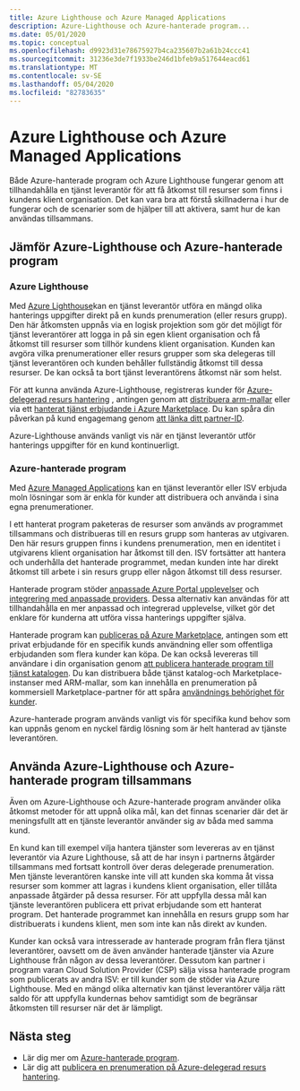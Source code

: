 ```yaml
---
title: Azure Lighthouse och Azure Managed Applications
description: Azure-Lighthouse och Azure-hanterade program...
ms.date: 05/01/2020
ms.topic: conceptual
ms.openlocfilehash: d9923d31e78675927b4ca235607b2a61b24ccc41
ms.sourcegitcommit: 31236e3de7f1933be246d1bfeb9a517644eacd61
ms.translationtype: MT
ms.contentlocale: sv-SE
ms.lasthandoff: 05/04/2020
ms.locfileid: "82783635"
---
```

# <a name="azure-lighthouse-and-azure-managed-applications"></a>Azure Lighthouse och Azure Managed Applications

Både Azure-hanterade program och Azure Lighthouse fungerar genom att tillhandahålla en tjänst leverantör för att få åtkomst till resurser som finns i kundens klient organisation. Det kan vara bra att förstå skillnaderna i hur de fungerar och de scenarier som de hjälper till att aktivera, samt hur de kan användas tillsammans.

## <a name="comparing-azure-lighthouse-and-azure-managed-applications"></a>Jämför Azure-Lighthouse och Azure-hanterade program

### <a name="azure-lighthouse"></a>Azure Lighthouse

Med [Azure Lighthouse](../overview.md)kan en tjänst leverantör utföra en mängd olika hanterings uppgifter direkt på en kunds prenumeration (eller resurs grupp). Den här åtkomsten uppnås via en logisk projektion som gör det möjligt för tjänst leverantörer att logga in på sin egen klient organisation och få åtkomst till resurser som tillhör kundens klient organisation. Kunden kan avgöra vilka prenumerationer eller resurs grupper som ska delegeras till tjänst leverantören och kunden behåller fullständig åtkomst till dessa resurser. De kan också ta bort tjänst leverantörens åtkomst när som helst.

För att kunna använda Azure-Lighthouse, registreras kunder för [Azure-delegerad resurs hantering](azure-delegated-resource-management.md) , antingen genom att [distribuera arm-mallar](../how-to/onboard-customer.md) eller via ett [hanterat tjänst erbjudande i Azure Marketplace](managed-services-offers.md). Du kan spåra din påverkan på kund engagemang genom [att länka ditt partner-ID](../../cost-management-billing/manage/link-partner-id.md).

Azure-Lighthouse används vanligt vis när en tjänst leverantör utför hanterings uppgifter för en kund kontinuerligt.

### <a name="azure-managed-applications"></a>Azure-hanterade program

Med [Azure Managed Applications](../../azure-resource-manager/managed-applications/overview.md) kan en tjänst leverantör eller ISV erbjuda moln lösningar som är enkla för kunder att distribuera och använda i sina egna prenumerationer.

I ett hanterat program paketeras de resurser som används av programmet tillsammans och distribueras till en resurs grupp som hanteras av utgivaren. Den här resurs gruppen finns i kundens prenumeration, men en identitet i utgivarens klient organisation har åtkomst till den. ISV fortsätter att hantera och underhålla det hanterade programmet, medan kunden inte har direkt åtkomst till arbete i sin resurs grupp eller någon åtkomst till dess resurser.

Hanterade program stöder [anpassade Azure Portal upplevelser](../../azure-resource-manager/managed-applications/concepts-view-definition.md) och [integrering med anpassade providers](../../azure-resource-manager/managed-applications/tutorial-create-managed-app-with-custom-provider.md). Dessa alternativ kan användas för att tillhandahålla en mer anpassad och integrerad upplevelse, vilket gör det enklare för kunderna att utföra vissa hanterings uppgifter själva.

Hanterade program kan [publiceras på Azure Marketplace](../../azure-resource-manager/managed-applications/publish-marketplace-app.md), antingen som ett privat erbjudande för en specifik kunds användning eller som offentliga erbjudanden som flera kunder kan köpa. De kan också levereras till användare i din organisation genom [att publicera hanterade program till tjänst katalogen](../../azure-resource-manager/managed-applications/publish-service-catalog-app.md). Du kan distribuera både tjänst katalog-och Marketplace-instanser med ARM-mallar, som kan innehålla en prenumeration på kommersiell Marketplace-partner för att spåra [användnings behörighet för kunder](../../marketplace/azure-partner-customer-usage-attribution.md).

Azure-hanterade program används vanligt vis för specifika kund behov som kan uppnås genom en nyckel färdig lösning som är helt hanterad av tjänste leverantören.

## <a name="using-azure-lighthouse-and-azure-managed-applications-together"></a>Använda Azure-Lighthouse och Azure-hanterade program tillsammans

Även om Azure-Lighthouse och Azure-hanterade program använder olika åtkomst metoder för att uppnå olika mål, kan det finnas scenarier där det är meningsfullt att en tjänste leverantör använder sig av båda med samma kund.

En kund kan till exempel vilja hantera tjänster som levereras av en tjänst leverantör via Azure Lighthouse, så att de har insyn i partnerns åtgärder tillsammans med fortsatt kontroll över deras delegerade prenumeration. Men tjänste leverantören kanske inte vill att kunden ska komma åt vissa resurser som kommer att lagras i kundens klient organisation, eller tillåta anpassade åtgärder på dessa resurser. För att uppfylla dessa mål kan tjänste leverantören publicera ett privat erbjudande som ett hanterat program. Det hanterade programmet kan innehålla en resurs grupp som har distribuerats i kundens klient, men som inte kan nås direkt av kunden.

Kunder kan också vara intresserade av hanterade program från flera tjänst leverantörer, oavsett om de även använder hanterade tjänster via Azure Lighthouse från någon av dessa leverantörer. Dessutom kan partner i program varan Cloud Solution Provider (CSP) sälja vissa hanterade program som publicerats av andra ISV: er till kunder som de stöder via Azure Lighthouse. Med en mängd olika alternativ kan tjänst leverantörer välja rätt saldo för att uppfylla kundernas behov samtidigt som de begränsar åtkomsten till resurser när det är lämpligt.

## <a name="next-steps"></a>Nästa steg

- Lär dig mer om [Azure-hanterade program](../../azure-resource-manager/managed-applications/overview.md).
- Lär dig att [publicera en prenumeration på Azure-delegerad resurs hantering](../how-to/onboard-customer.md).
